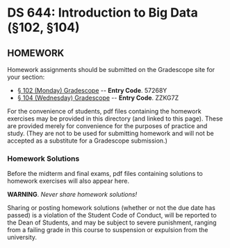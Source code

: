 # DS 644: Introduction to Big Data (§102, §104)

## HOMEWORK

Homework assignments should be submitted on the Gradescope site for your section: 

+ [§ 102 (Monday) Gradescope][]   -- **Entry Code**. 57268Y
+ [§ 104 (Wednesday) Gradescope][] -- **Entry Code**. ZZKG7Z

[§ 102 (Monday) Gradescope]: https://www.gradescope.com/courses/485519
[§ 104 (Wednesday) Gradescope]: https://www.gradescope.com/courses/485522

For the convenience of students, pdf files containing the homework exercises may be provided in this directory (and linked to this page).
These are provided merely for convenience for the purposes of practice and study.  (They are not to be used for submitting homework and will not be accepted as a substitute for a Gradescope submission.)

### Homework Solutions

Before the midterm and final exams, pdf files containing solutions to homework exercises will also appear here.

**WARNING**. *Never share homework solutions!*

Sharing or posting homework solutions (whether or not the due date has passed) is a violation of the Student Code of Conduct, will be reported to the Dean of Students, and may be subject to severe punishment, ranging from a failing grade in this course to suspension or expulsion from the university.
